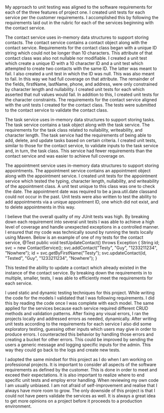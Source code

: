 My approach to unit testing was aligned to the software requirements for each of the three features of project one.  I created unit tests for each service per the customer requirements.  I accomplished this by following the requirements laid out in the rubric for each of the services beginning with the contact service.

The contact service uses in-memory data structures to support storing contacts.  The contact service contains a contact object along with the contact service.  Requirements for the contact class began with a unique ID string which could not be longer than 10 characters.  This attribute of that contact class was also not nullable nor modifiable.  I created a unit test which create a unique ID with a 10 character ID and a unit test which attempted to create two contacts with the same ID.  The latter was meant to fail.  I also created a unit test in which the ID was null.  This was also meant to fail.  In this way we had full coverage on that attribute.  The remainder of the fields, firstName, lastName, phone, and address, were only constrained by character length and nullability.  I created unit tests for each which asserted that null values would fail.  In addition to this, I created unit tests for the character constraints.  The requirements for the contact service aligned with the unit tests I created for the contact class.  The tests were submitted to the contact service to validate the contact class.

The task service uses in-memory data structures to support storing tasks.  The task service contains a task object along with the task service.  The requirements for the task class related to nullability, writeability, and character length.  The task service had the requirements of being able to add, delete, and update tasks based on certain criteria.  I created unit tests, similar to those for the contact service, to validate inputs to the task service and, in turn, the task class.  This service had fewer requirements than the contact service and was easier to achieve full coverage on.

The appointment service uses in-memory data structures to support storing appointments.  The appointment service contains an appointment object along with the appointment service.  I created unit tests for the appointment service which tested the typing, character length, nullability, and writeability of the appointment class.  A unit test unique to this class was one to check the date.  The appointment date was required to be a java.util.date classand could not occur in the past.  Unit tests were also written to test the ability to add appointments via a unique appointment ID, one which did not exist, and to delete appointments in this way. 

I believe that the overall quality of my JUnit tests was high.  By breaking down each requirement into several unit tests I was able to achieve a high level of coverage and handle unexpected exceptions in a controlled manner.  I ensured that my code was technically sound by running the tests locally using Maven.  Below is an example of one of my tests for the contact service,
@Test
  public void testUpdateContact() throws Exception {
    String id;
    svc = new ContactService();
    svc.addContact("Testy", "Guy", "1233211234", "Nowhere");
    id = svc.getByFirstName("Testy");
    svc.updateContact(id, "Tested", "Guy", "1233211234", "Nowhere");
  }

This tested the ability to update a contact which already existed in the instance of the contact service.  By breaking down the requirements in to multiple, smaller, tests, I was able to efficiently meet the requirements for each service.

I used static and dynamic testing techniques for this project.  While writing the code for the models I validated that I was following requirements.  I did this by reading the code once I was complete with each model.  The same applied for the services because each service required different CRUD methods and validation patterns.  After fixing any visual errors, I ran the projects locally and addressed errors as needed, dynamically.  After writing unit tests according to the requirements for each service I also did some exploratory testing, guessing other inputs which users may give in order to produce errors.  I counteracted this behavior by handling those errors and creating a bucket for other errors.  This could be improved by sending the users a generic message and logging specific inputs for the admin.  This way they could go back to the logs and create new tests.

I adopted the same mindset for this project as I do when I am working on professional projects.  It is important to consider all aspects of the software requirements as defined by the customer.  This is done in order to meet and exceed their expectations.  It is also important to realize where to end specific unit tests and employ error handling.  When reviewing my own code I am usually unbiased.  I am not afraid of self-improvement and realise that I always have more room to grow.  The only downside of this project is that I could not have peers validate the services as well.  It is always a great idea to get more opinions on a project before it proceeds to a production environment.


